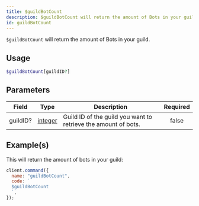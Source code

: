 ```yaml
---
title: $guildBotCount
description: $guildBotCount will return the amount of Bots in your guild.
id: guildBotCount
---
```


`$guildBotCount` will return the amount of Bots in your guild.

## Usage

```php
$guildBotCount[guildID?]
```

## Parameters

| Field    | Type                                                                                                | Description                                                    | Required |
| -------- | --------------------------------------------------------------------------------------------------- | -------------------------------------------------------------- | :------: |
| guildID? | [integer](https://developer.mozilla.org/en-US/docs/Web/JavaScript/Reference/Global_Objects/Integer) | Guild ID of the guild you want to retrieve the amount of bots. |  false   |

## Example(s)

This will return the amount of bots in your guild:

```javascript
client.command({
  name: "guildBotCount",
  code: `
  $guildBotCount
  `,
});
```
